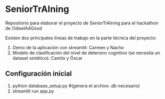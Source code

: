 # SeniorTrAIning
Repositorio para elaborar el proyecto de SeniorTrAIning para el hackathon de OdiseIA4Good

Existen dos principales líneas de trabajo en la parte técnica del proyecto:

1. Demo de la aplicación con streamlit: Carmen y Nacho
2. Modelo de clasificación del nivel de deterioro cognitivo (se necesita un dataset sintético): Camilo y Óscar


## Configuración inicial

1. python database_setup.py #(genera el archivo .db necesario)
2. streamlit run app.py
